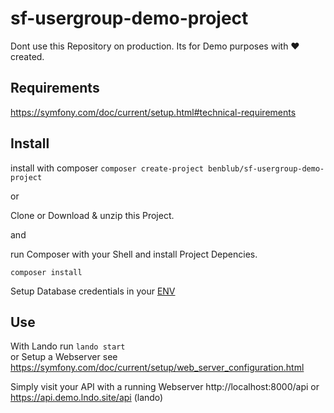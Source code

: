 # sf-usergroup-demo-project

Dont use this Repository on production. Its for Demo purposes with :heart: created.

## Requirements
https://symfony.com/doc/current/setup.html#technical-requirements

## Install
install with composer `composer create-project benblub/sf-usergroup-demo-project`

or

Clone or Download & unzip this Project.

and

run Composer with your Shell and install Project Depencies.
```
composer install
```
Setup Database credentials in your [ENV](https://symfony.com/doc/current/configuration.html#configuration-environments)

## Use
With Lando run `lando start`  
or
Setup a Webserver see https://symfony.com/doc/current/setup/web_server_configuration.html

Simply visit your API with a running Webserver http://localhost:8000/api or https://api.demo.lndo.site/api (lando)